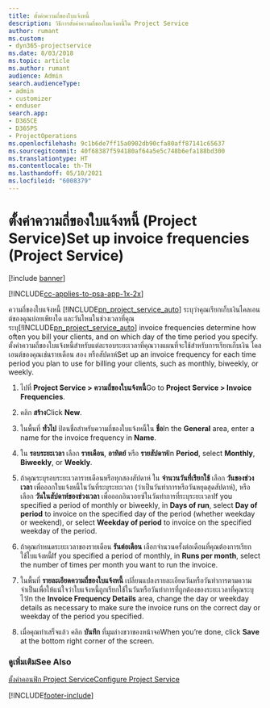 ```yaml
---
title: ตั้งค่าความถี่ของใบแจ้งหนี้
description: วิธีการตั้งค่าความถี่ของใบแจ้งหนี้ใน Project Service
author: rumant
ms.custom:
- dyn365-projectservice
ms.date: 8/03/2018
ms.topic: article
ms.author: rumant
audience: Admin
search.audienceType:
- admin
- customizer
- enduser
search.app:
- D365CE
- D365PS
- ProjectOperations
ms.openlocfilehash: 9c1b6de7ff15a0902db90cfa80aff87141c65637
ms.sourcegitcommit: 40f68387f594180af64a5e5c748b6efa188bd300
ms.translationtype: HT
ms.contentlocale: th-TH
ms.lasthandoff: 05/10/2021
ms.locfileid: "6008379"
---
```

# <a name="set-up-invoice-frequencies-project-service"></a><span data-ttu-id="5c902-103">ตั้งค่าความถี่ของใบแจ้งหนี้ (Project Service)</span><span class="sxs-lookup"><span data-stu-id="5c902-103">Set up invoice frequencies (Project Service)</span></span>

[!include [banner](../includes/psa-now-project-operations.md)]

[!INCLUDE[cc-applies-to-psa-app-1x-2x](../includes/cc-applies-to-psa-app-1x-2x.md)]

<span data-ttu-id="5c902-104">ความถี่ของใบแจ้งหนี้ [!INCLUDE[pn_project_service_auto](../includes/pn-project-service-auto.md)] ระบุว่าคุณเรียกเก็บเงินไคลเอนต์ของคุณบ่อยเพียงใด และวันไหนในช่วงเวลาที่คุณระบุ</span><span class="sxs-lookup"><span data-stu-id="5c902-104">[!INCLUDE[pn_project_service_auto](../includes/pn-project-service-auto.md)] invoice frequencies determine how often you bill your clients, and on which day of the time period you specify.</span></span> <span data-ttu-id="5c902-105">ตั้งค่าความถี่ของใบแจ้งหนี้สำหรับแต่ละรอบระยะเวลาที่คุณวางแผนที่จะใช้สำหรับการเรียกเก็บเงิน ไคลเอนต์ของคุณเช่นรายเดือน สอง หรือสัปดาห์</span><span class="sxs-lookup"><span data-stu-id="5c902-105">Set up an invoice frequency for each time period you plan to use for billing your clients, such as monthly, biweekly, or weekly.</span></span>  
  
1.  <span data-ttu-id="5c902-106">ไปที่ **Project Service > ความถี่ของใบแจ้งหนี้**</span><span class="sxs-lookup"><span data-stu-id="5c902-106">Go to **Project Service > Invoice Frequencies**.</span></span>  
  
2.  <span data-ttu-id="5c902-107">คลิก **สร้าง**</span><span class="sxs-lookup"><span data-stu-id="5c902-107">Click **New**.</span></span>  
  
3.  <span data-ttu-id="5c902-108">ในพื้นที่ **ทั่วไป** ป้อนชื่อสำหรับความถี่ของใบแจ้งหนี้ใน **ชื่อ**</span><span class="sxs-lookup"><span data-stu-id="5c902-108">In the **General** area, enter a name for the invoice frequency in **Name**.</span></span>  
  
4.  <span data-ttu-id="5c902-109">ใน **รอบระยะเวลา** เลือก **รายเดือน**, **อาทิตย์** หรือ **รายสัปดาห์**</span><span class="sxs-lookup"><span data-stu-id="5c902-109">In **Period**, select **Monthly**, **Biweekly**, or **Weekly**.</span></span>  
  
5.  <span data-ttu-id="5c902-110">ถ้าคุณระบุรอบระยะเวลารายเดือนหรือทุกสองสัปดาห์ ใน **จำนวนวันที่เรียกใช้** เลือก **วันของช่วงเวลา** เพื่อออกใบแจ้งหนี้ในวันที่ระบุระยะเวลา (ว่าเป็นวันทำการหรือวันหยุดสุดสัปดาห์), หรือเลือก **วันในสัปดาห์ของช่วงเวลา** เพื่อออกอินวอยซ์ในวันทำการที่ระบุระยะเวลา</span><span class="sxs-lookup"><span data-stu-id="5c902-110">If you specified a period of monthly or biweekly, in **Days of run**, select **Day of period** to invoice on the specified day of the period (whether weekday or weekend), or select **Weekday of period** to invoice on the specified weekday of the period.</span></span>  
  
6.  <span data-ttu-id="5c902-111">ถ้าคุณกำหนดระยะเวลาของรายเดือน **รันต่อเดือน** เลือกจำนวนครั้งต่อเดือนที่คุณต้องการเรียกใช้ใบแจ้งหนี้</span><span class="sxs-lookup"><span data-stu-id="5c902-111">If you specified a period of monthly, in **Runs per month**, select the number of times per month you want to run the invoice.</span></span>  
  
7.  <span data-ttu-id="5c902-112">ในพื้นที่ **รายละเอียดความถี่ของใบแจ้งหนี้** เปลี่ยนแปลงรายละเอียดวันหรือวันทำการตามความจำเป็นเพื่อให้แน่ใจว่าใบแจ้งหนี้ถูกเรียกใช้ในวันหรือวันทำการที่ถูกต้องของระยะเวลาที่คุณระบุไว้</span><span class="sxs-lookup"><span data-stu-id="5c902-112">In the **Invoice Frequency Details** area, change the day or weekday details as necessary to make sure the invoice runs on the correct day or weekday of the period you specified.</span></span>  
  
8.  <span data-ttu-id="5c902-113">เมื่อคุณทำเสร็จแล้ว คลิก **บันทึก** ที่มุมล่างขวาของหน้าจอ</span><span class="sxs-lookup"><span data-stu-id="5c902-113">When you’re done, click **Save** at the bottom right corner of the screen.</span></span>  
  
### <a name="see-also"></a><span data-ttu-id="5c902-114">ดูเพิ่มเติม</span><span class="sxs-lookup"><span data-stu-id="5c902-114">See Also</span></span>  
 [<span data-ttu-id="5c902-115">ตั้งค่าคอนฟิก Project Service</span><span class="sxs-lookup"><span data-stu-id="5c902-115">Configure Project Service</span></span>](../psa/configure.md)


[!INCLUDE[footer-include](../includes/footer-banner.md)]